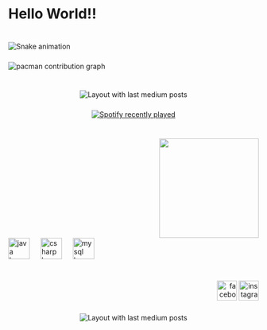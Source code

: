 <h1 align="left">Hello World!!</h1>

###

<br clear="both">

<img src="https://raw.githubusercontent.com/Dansosa18/Dansosa18/output/snake.svg" alt="Snake animation" />

###

<picture>
  <source media="(prefers-color-scheme: dark)" srcset="https://raw.githubusercontent.com/Dansosa18/Dansosa18/output/pacman-contribution-graph-dark.svg">
  <source media="(prefers-color-scheme: light)" srcset="https://raw.githubusercontent.com/Dansosa18/Dansosa18/output/pacman-contribution-graph.svg">
  <img alt="pacman contribution graph" src="https://raw.githubusercontent.com/Dansosa18/Dansosa18/output/pacman-contribution-graph.svg">
</picture>

###

<br clear="both">

<div align="center">
  <img src="https://github-read-medium-git-main.pahlevikun.vercel.app/latest?limit=4&username=Dansosa18&theme=radical" alt="Layout with last medium posts"  />
</div>

###

<div align="center">
  <a href="https://open.spotify.com/user/DANSOSA..">
    <img src="https://spotify-recently-played-readme.vercel.app/api?user=DANSOSA..&count=7" alt="Spotify recently played"  />
  </a>
</div>

###

<br clear="both">

<img align="right" height="200" src="https://media4.giphy.com/media/v1.Y2lkPTc5MGI3NjExcGJuNTgybXpyajExaDExc3Z2eWhyenRmMTJ3bW1sMzBtcGlsbTFvMCZlcD12MV9pbnRlcm5hbF9naWZfYnlfaWQmY3Q9Zw/VApOqITOXZAd2/giphy.gif"  />

###

<br clear="both">

<div align="left">
  <img src="https://skillicons.dev/icons?i=java" height="43" alt="java logo"  />
  <img width="14" />
  <img src="https://skillicons.dev/icons?i=cs" height="43" alt="csharp logo"  />
  <img width="14" />
  <img src="https://skillicons.dev/icons?i=mysql" height="43" alt="mysql logo"  />
</div>

###

<br clear="both">

<div align="right">
  <img src="https://img.shields.io/static/v1?message=Facebook&logo=facebook&label=&color=1877F2&logoColor=white&labelColor=&style=for-the-badge" height="40" alt="facebook logo"  />
  <img src="https://img.shields.io/static/v1?message=Instagram&logo=instagram&label=&color=E4405F&logoColor=white&labelColor=&style=for-the-badge" height="40" alt="instagram logo"  />
</div>

###

<div align="center">
  <img src="https://github-read-medium-git-main.pahlevikun.vercel.app/latest?limit=4" alt="Layout with last medium posts"  />
</div>

###
